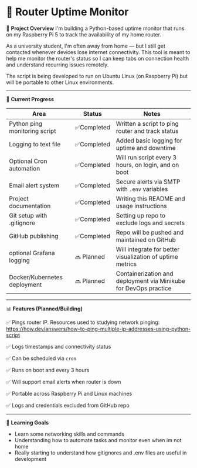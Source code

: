 # 📡 Router Uptime Monitor

📌 **Project Overview** 
I'm building a Python-based uptime monitor that runs on my Raspberry Pi 5 to track the availability of my home router.

As a university student, I'm often away from home — but I still get contacted whenever devices lose internet connectivity. This tool is meant to help me monitor the router's status so I can keep tabs on connection health and understand recurring issues remotely.

The script is being developed to run on Ubuntu Linux (on Raspberry Pi) but will be portable to other Linux environments.

---

🚧 **Current Progress**

| Area                          | Status         | Notes                                                                |
|-------------------------------|----------------|----------------------------------------------------------------------|
| Python ping monitoring script | ✅Completed    | Written a script to ping router and track status                     |
| Logging to text file          | ✅Completed    | Added basic logging for uptime and downtime                          |
| Optional Cron automation      | ✅Completed    | Will run script every 3 hours, on login, and on boot                 |
| Email alert system            | ✅Completed    | Secure alerts via SMTP with `.env` variables                         |
| Project documentation         | ✅Completed    | Writing this README and usage instructions                           |
| Git setup with .gitignore     | ✅Completed    | Setting up repo to exclude logs and secrets                          |
| GitHub publishing             | ✅Completed    | Repo will be pushed and maintained on GitHub                         |
| optional Grafana logging      | 🔜 Planned     | Will integrate for better visualization of uptime metrics            |
| Docker/Kubernetes deployment  | 🔜 Planned     | Containerization and deployment via Minikube for DevOps practice     |

---

📊 **Features (Planned/Building)**

✅ Pings router IP. Resources used to studying network pinging: https://how.dev/answers/how-to-ping-multiple-ip-addresses-using-python-script
 
✅ Logs timestamps and connectivity status 

✅ Can be scheduled via `cron` 

✅ Runs on boot and every 3 hours

✅ Will support email alerts when router is down 

✅ Portable across Raspberry Pi and Linux machines

✅ Logs and credentials excluded from GitHub repo

---

🧠 **Learning Goals**

- Learn some networking skills and commands
- Understanding how to automate tasks and monitor even when im not home
- Really starting to understand how gitignores and .env files are useful in development
